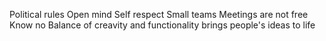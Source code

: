 Political rules 
Open mind 
Self respect 
Small teams 
Meetings are not free
Know no 
Balance of creavity and functionality
brings people's ideas to life
